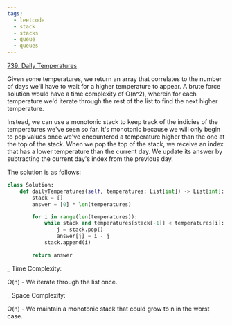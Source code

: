 ```yaml
---
tags:
  - leetcode
  - stack
  - stacks
  - queue
  - queues
---
```


<a href="https://leetcode.com/problems/daily-temperatures/">739. Daily
Temperatures</a>

Given some temperatures, we return an array that correlates to the number of
days we'll have to wait for a higher temperature to appear. A brute force
solution would have a time complexity of O(n^2), wherein for each temperature
we'd iterate through the rest of the list to find the next higher temperature.

Instead, we can use a monotonic stack to keep track of the indicies of the
temperatures we've seen so far. It's monotonic because we will only begin to pop
values once we've encountered a temperature higher than the one at the top of
the stack. When we pop the top of the stack, we receive an index that has a
lower temperature than the current day. We update its answer by subtracting the
current day's index from the previous day.

The solution is as follows:

```python
class Solution:
    def dailyTemperatures(self, temperatures: List[int]) -> List[int]:
        stack = []
        answer = [0] * len(temperatures)

        for i in range(len(temperatures)):
            while stack and temperatures[stack[-1]] < temperatures[i]:
                j = stack.pop()
                answer[j] = i - j
            stack.append(i)

        return answer
```

\_ Time Complexity:

O(n) - We iterate through the list once.

\_ Space Complexity:

O(n) - We maintain a monotonic stack that could grow to n in the worst case.
